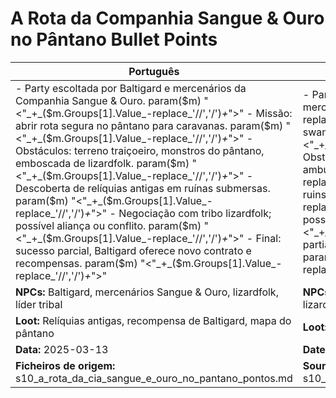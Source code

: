 # A Rota da Companhia Sangue & Ouro no Pântano  Bullet Points

| Português                                                                                                                                                                                                                                                                                                                                                                                                                            | English                                                                                                                                                                                                                                                                                                                                                                                                       |
| ------------------------------------------------------------------------------------------------------------------------------------------------------------------------------------------------------------------------------------------------------------------------------------------------------------------------------------------------------------------------------------------------------------------------------------ | ------------------------------------------------------------------------------------------------------------------------------------------------------------------------------------------------------------------------------------------------------------------------------------------------------------------------------------------------------------------------------------------------------------- |
| - Party escoltada por Baltigard e mercenários da Companhia Sangue & Ouro. param($m) "<"_+_($m.Groups[1].Value_-replace_'//','/')_+_">" - Missão: abrir rota segura no pântano para caravanas. param($m) "<"_+_($m.Groups[1].Value_-replace_'//','/')_+_">" - Obstáculos: terreno traiçoeiro, monstros do pântano, emboscada de lizardfolk. param($m) "<"_+_($m.Groups[1].Value_-replace_'//','/')_+_">" - Descoberta de relíquias antigas em ruínas submersas. param($m) "<"_+_($m.Groups[1].Value_-replace_'//','/')_+_">" - Negociação com tribo lizardfolk; possível aliança ou conflito. param($m) "<"_+_($m.Groups[1].Value_-replace_'//','/')_+_">" - Final: sucesso parcial, Baltigard oferece novo contrato e recompensas. param($m) "<"_+_($m.Groups[1].Value_-replace_'//','/')_+_">"  | - Party escorted by Baltigard and Blood & Gold Company mercenaries. param($m) "<"_+_($m.Groups[1].Value_-replace_'//','/')_+_">" - Mission: open safe trade route in the swamp for caravans. param($m) "<"_+_($m.Groups[1].Value_-replace_'//','/')_+_">" - Obstacles: treacherous terrain, swamp monsters, lizardfolk ambush. param($m) "<"_+_($m.Groups[1].Value_-replace_'//','/')_+_">" - Discovery of ancient relics in sunken ruins. param($m) "<"_+_($m.Groups[1].Value_-replace_'//','/')_+_">" - Negotiation with lizardfolk tribe; possible alliance or conflict. param($m) "<"_+_($m.Groups[1].Value_-replace_'//','/')_+_">" - End: partial success, Baltigard offers new contract and rewards. param($m) "<"_+_($m.Groups[1].Value_-replace_'//','/')_+_">"  |
| **NPCs:** Baltigard, mercenários Sangue & Ouro, lizardfolk, líder tribal                                                                                                                                                                                                                                                                                                                                                             | **NPCs:** Baltigard, Blood & Gold Company mercenaries, lizardfolk, tribal leader                                                                                                                                                                                                                                                                                                                              |
| **Loot:** Relíquias antigas, recompensa de Baltigard, mapa do pântano                                                                                                                                                                                                                                                                                                                                                                | **Loot:** Ancient relics, Baltigards reward, swamp map                                                                                                                                                                                                                                                                                                                                                       |
| **Data:** 2025-03-13                                                                                                                                                                                                                                                                                                                                                                                                                 | **Date:** 2025-03-13                                                                                                                                                                                                                                                                                                                                                                                          |
| **Ficheiros de origem:** s10_a_rota_da_cia_sangue_e_ouro_no_pantano_pontos.md                                                                                                                                                                                                                                                                                                                                                        | **Source files:** s10_a_rota_da_cia_sangue_e_ouro_no_pantano_pontos.md                                                                                                                                                                                                                                                                                                                                        |

























